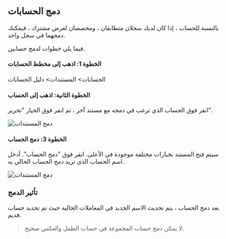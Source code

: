 ## دمج الحسابات

بالنسبة للحساب ، إذا كان لديك سجلان متطابقان ، ومخصصان لغرض مشترك ، فيمكنك دمجهما في سجل واحد.

فيما يلي خطوات لدمج حسابين.

#### الخطوة 1: اذهب إلى مخطط الحسابات

الحسابات> المستندات> دليل الحسابات

#### الخطوة الثانية: اذهب إلى الحساب

انقر فوق الحساب الذي ترغب في دمجه مع مستند آخر ، ثم انقر فوق الخيار "تحرير".

![دمج المستندات](https://docs.erpnext.com/files/using-merge-documents-1.png)

#### الخطوة 3: دمج الحساب

سيتم فتح المستند بخيارات مختلفة موجودة في الأعلى. انقر فوق "دمج الحساب". أدخل اسم الحساب الذي تريد دمج الحساب الحالي به.

![دمج المستندات](https://docs.erpnext.com/files/using-merge-documents-2.gif)

### تأثير الدمج

بعد دمج الحساب ، يتم تحديث الاسم الجديد في المعاملات الحالية حيث تم تحديد حساب قديم.

> لا يمكن دمج حساب المجموعة في حساب الطفل والعكس صحيح.